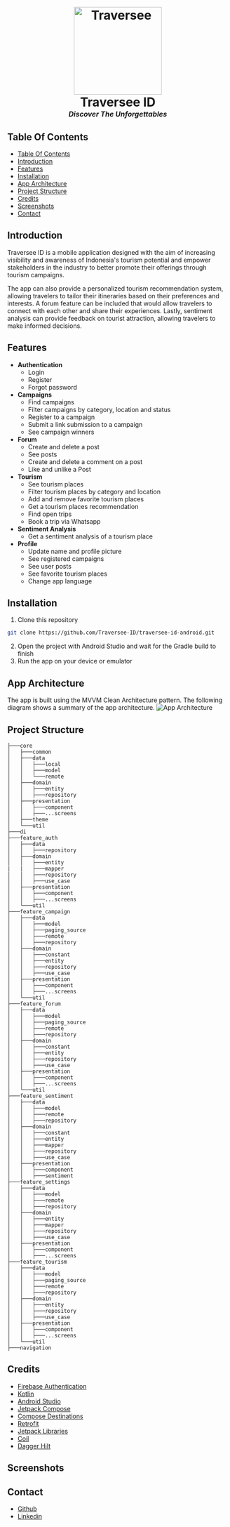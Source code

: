 <h1 align="center">
  <br>
  <img src="assets/traversee-logo.png" alt="Traversee" width="200">
  <br>
    Traversee ID
  <br>
    <small style="font-size: 16px;"><em>Discover The Unforgettables</em></small>
</h1>

<!-- Table Of Contents -->
## Table Of Contents
- [Table Of Contents](#table-of-contents)
- [Introduction](#introduction)
- [Features](#features)
- [Installation](#installation)
- [App Architecture](#app-architecture)
- [Project Structure](#project-structure)
- [Credits](#credits)
- [Screenshots](#screenshots)
- [Contact](#contact)

<!-- Introduction -->
## Introduction
Traversee ID is a mobile application designed with the aim of increasing visibility and awareness of Indonesia's tourism potential and empower stakeholders in the industry to better promote their offerings through tourism campaigns. 

The app can also provide a personalized tourism recommendation system, allowing travelers to tailor their itineraries based on their preferences and interests. A forum feature can be included that would allow travelers to connect with each other and share their experiences. Lastly, sentiment analysis can provide feedback on tourist attraction, allowing travelers to make informed decisions.

<!-- Features -->
## Features
- **Authentication**
  - Login
  - Register
  - Forgot password
- **Campaigns** 
  - Find campaigns
  - Filter campaigns by category, location and status
  - Register to a campaign
  - Submit a link submission to a campaign
  - See campaign winners
- **Forum**
  - Create and delete a post
  - See posts
  - Create and delete a comment on a post
  - Like and unlike a Post
- **Tourism**
  - See tourism places
  - Filter tourism places by category and location
  - Add and remove favorite tourism places
  - Get a tourism places recommendation
  - Find open trips
  - Book a trip via Whatsapp
- **Sentiment Analysis**
  - Get a sentiment analysis of a tourism place
- **Profile**
  - Update name and profile picture
  - See registered campaigns
  - See user posts
  - See favorite tourism places
  - Change app language

<!-- Installation Android Kotlin App -->
## Installation
1. Clone this repository
```bash
git clone https://github.com/Traversee-ID/traversee-id-android.git
```
2. Open the project with Android Studio and wait for the Gradle build to finish
3. Run the app on your device or emulator

<!-- App Architecture -->
## App Architecture
The app is built using the MVVM Clean Architecture pattern. The following diagram shows a summary of the app architecture.
![App Architecture](assets/app-architecture.png)

<!-- Project Structure -->
## Project Structure
```
├───core
│   ├───common
│   ├───data
│   │   ├───local
│   │   ├───model
│   │   └───remote
│   ├───domain
│   │   ├───entity
│   │   ├───repository
│   ├───presentation
│   │   ├───component
│   │   ├───...screens
│   ├───theme
│   └───util
├───di
├───feature_auth
│   ├───data
│   │   ├───repository
│   ├───domain
│   │   ├───entity
|   |   ├───mapper
│   │   ├───repository
│   │   ├───use_case
│   ├───presentation
│   │   ├───component
│   │   ├───...screens
│   └───util
├───feature_campaign
│   ├───data
│   │   ├───model
│   │   ├───paging_source
│   │   ├───remote
│   │   ├───repository
│   ├───domain
│   │   ├───constant
│   │   ├───entity
│   │   ├───repository
│   │   ├───use_case
│   ├───presentation
│   │   ├───component
│   │   ├───...screens
│   └───util
├───feature_forum
│   ├───data
│   │   ├───model
│   │   ├───paging_source
│   │   ├───remote
│   │   ├───repository
│   ├───domain
│   │   ├───constant
│   │   ├───entity
│   │   ├───repository
│   │   ├───use_case
│   ├───presentation
│   │   ├───component
│   │   ├───...screens
│   └───util
├───feature_sentiment
│   ├───data
│   │   ├───model
│   │   ├───remote
│   │   ├───repository
│   ├───domain
│   │   ├───constant
│   │   ├───entity
│   │   ├───mapper
│   │   ├───repository
│   │   ├───use_case
│   ├───presentation
│   │   ├───component
│   │   ├───sentiment
├───feature_settings
│   ├───data
│   │   ├───model
│   │   ├───remote
│   │   ├───repository
│   ├───domain
│   │   ├───entity
│   │   ├───mapper
│   │   ├───repository
│   │   ├───use_case
│   ├───presentation
│   │   ├───component
│   │   ├───...screens
├───feature_tourism
│   ├───data
│   │   ├───model
│   │   ├───paging_source
│   │   ├───remote
│   │   ├───repository
│   ├───domain
│   │   ├───entity
│   │   ├───repository
│   │   ├───use_case
│   ├───presentation
│   │   ├───component
│   │   ├───...screens
│   └───util
├───navigation
```

<!-- Credits -->
## Credits
- [Firebase Authentication](https://firebase.google.com/)
- [Kotlin](https://kotlinlang.org/)
- [Android Studio](https://developer.android.com/studio)
- [Jetpack Compose](https://developer.android.com/jetpack/compose)
- [Compose Destinations](https://composedestinations.rafaelcosta.xyz/)
- [Retrofit](https://square.github.io/retrofit/)
- [Jetpack Libraries](https://developer.android.com/jetpack)
- [Coil](https://coil-kt.github.io/coil)
- [Dagger Hilt](https://dagger.dev/hilt)

## Screenshots

<!-- Contact -->
## Contact
- [Github](https://github.com/alvintriseptia)
- [Linkedin](https://www.linkedin.com/in/alvin-triseptia-mairis/)
